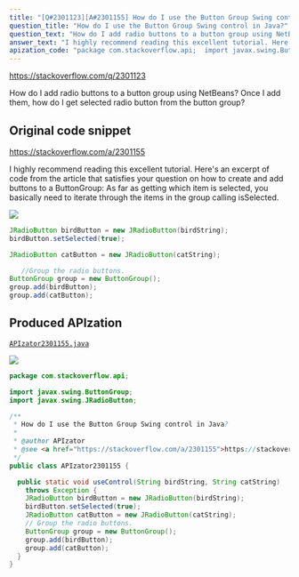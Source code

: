 ```yaml
---
title: "[Q#2301123][A#2301155] How do I use the Button Group Swing control in Java?"
question_title: "How do I use the Button Group Swing control in Java?"
question_text: "How do I add radio buttons to a button group using NetBeans? Once I add them, how do I get selected radio button from the button group?"
answer_text: "I highly recommend reading this excellent tutorial. Here's an excerpt of code from the article that satisfies your question on how to create and add buttons to a ButtonGroup: As far as getting which item is selected, you basically need to iterate through the items in the group calling isSelected."
apization_code: "package com.stackoverflow.api;  import javax.swing.ButtonGroup; import javax.swing.JRadioButton;  /**  * How do I use the Button Group Swing control in Java?  *  * @author APIzator  * @see <a href=\"https://stackoverflow.com/a/2301155\">https://stackoverflow.com/a/2301155</a>  */ public class APIzator2301155 {    public static void useControl(String birdString, String catString)     throws Exception {     JRadioButton birdButton = new JRadioButton(birdString);     birdButton.setSelected(true);     JRadioButton catButton = new JRadioButton(catString);     // Group the radio buttons.     ButtonGroup group = new ButtonGroup();     group.add(birdButton);     group.add(catButton);   } }"
---
```


https://stackoverflow.com/q/2301123

How do I add radio buttons to a button group using NetBeans?
Once I add them, how do I get selected radio button from the button group?



## Original code snippet

https://stackoverflow.com/a/2301155

I highly recommend reading this excellent tutorial. Here&#x27;s an excerpt of code from the article that satisfies your question on how to create and add buttons to a ButtonGroup:
As far as getting which item is selected, you basically need to iterate through the items in the group calling isSelected.

<div class="code-logo"><img src="/stackoverflow.png" /></div>

```java
JRadioButton birdButton = new JRadioButton(birdString);
birdButton.setSelected(true);

JRadioButton catButton = new JRadioButton(catString);

   //Group the radio buttons.
ButtonGroup group = new ButtonGroup();
group.add(birdButton);
group.add(catButton);
```

## Produced APIzation

[`APIzator2301155.java`](https://github.com/pasqualesalza/apization/raw/main/data/search/APIzator2301155.java)

<div class="code-logo"><img src="/apizator.png" /></div>

```java
package com.stackoverflow.api;

import javax.swing.ButtonGroup;
import javax.swing.JRadioButton;

/**
 * How do I use the Button Group Swing control in Java?
 *
 * @author APIzator
 * @see <a href="https://stackoverflow.com/a/2301155">https://stackoverflow.com/a/2301155</a>
 */
public class APIzator2301155 {

  public static void useControl(String birdString, String catString)
    throws Exception {
    JRadioButton birdButton = new JRadioButton(birdString);
    birdButton.setSelected(true);
    JRadioButton catButton = new JRadioButton(catString);
    // Group the radio buttons.
    ButtonGroup group = new ButtonGroup();
    group.add(birdButton);
    group.add(catButton);
  }
}

```